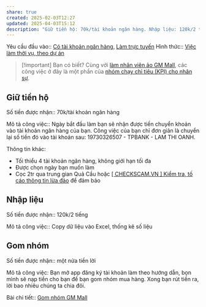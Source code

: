 ```yaml
---
share: true
created: 2025-02-03T12:27
updated: 2025-04-03T15:12
description: "Giữ tiền hộ: 70k/tài khoản ngân hàng. Nhập liệu: 120k/2 tiếng. Gom nhóm: một nửa tiền lời"
---
```

Yêu cầu đầu vào:: [Có tài khoản ngân hàng](../../../1%20Y%C3%AAu%20c%E1%BA%A7u%20%C4%91%E1%BA%A7u%20v%C3%A0o/C%C3%B3%20t%C3%A0i%20kho%E1%BA%A3n%20ng%C3%A2n%20h%C3%A0ng.md), [Làm trực tuyến](../../../1%20Y%C3%AAu%20c%E1%BA%A7u%20%C4%91%E1%BA%A7u%20v%C3%A0o/Theo%20t%C3%ADnh%20ch%E1%BA%A5t%20c%C3%B4ng%20vi%E1%BB%87c/L%C3%A0m%20tr%E1%BB%B1c%20tuy%E1%BA%BFn.md)
Hình thức:: [Việc làm thời vụ, theo dự án](../../../2%20H%C3%ACnh%20th%E1%BB%A9c/Vi%E1%BB%87c%20l%C3%A0m%20th%E1%BB%9Di%20v%E1%BB%A5,%20theo%20d%E1%BB%B1%20%C3%A1n.md)

> [!important] Bạn có biết?
> Cùng với [làm nhân viên ảo GM Mall](./L%C3%A0m%20nh%C3%A2n%20s%E1%BB%B1%20%E1%BA%A3o/GM%20Mall.md), các công việc ở đây là một phần của [nhóm chạy chỉ tiêu (KPI) cho nhân sự](../../../../../%F0%9F%93%90D%E1%BB%B1%20%C3%A1n/Ch%E1%BA%A1y%20ch%E1%BB%89%20ti%C3%AAu/index.md).

## Giữ tiền hộ
Số tiền được nhận:: 70k/tài khoản ngân hàng

Mô tả công việc:: Ngày bắt đầu làm bạn sẽ nhận được tiền chuyển khoản vào tài khoản ngân hàng của bạn. Công việc của bạn chỉ đơn giản là chuyển lại số tiền đó vào tài khoản sau: 19730326507 - TPBANK - LAM THI OANH. 

Thông tin khác:
- Tối thiểu 4 tài khoản ngân hàng, không giới hạn tối đa
- Được chọn ngày bạn muốn làm
- Cọc 2tr qua trung gian Quả Cầu hoặc [\[ CHECKSCAM.VN \] Kiểm tra, tố cáo thông tin lừa đảo](https://checkscam.vn/) để đảm bảo

## Nhập liệu
Số tiền được nhận:: 120k/2 tiếng

Mô tả công việc:: Copy dữ liệu vào Excel, thống kê số liệu 

## Gom nhóm
Số tiền được nhận:: một nửa tiền lời

Mô tả công việc: Bạn mở app đăng ký tài khoản làm theo hướng dẫn, bọn mình sẽ nạp tiền cho bạn để bạn gom nhóm mua hàng. Xong bạn rút tiền ra, lời bao nhiêu chúng ta chia đôi.

Bài chi tiết:: [Gom nhóm GM Mall](../S%C4%83n%20khuy%E1%BA%BFn%20m%C3%A3i,%20gi%E1%BA%A3m%20gi%C3%A1/Gom%20nh%C3%B3m%20GM%20Mall.md)